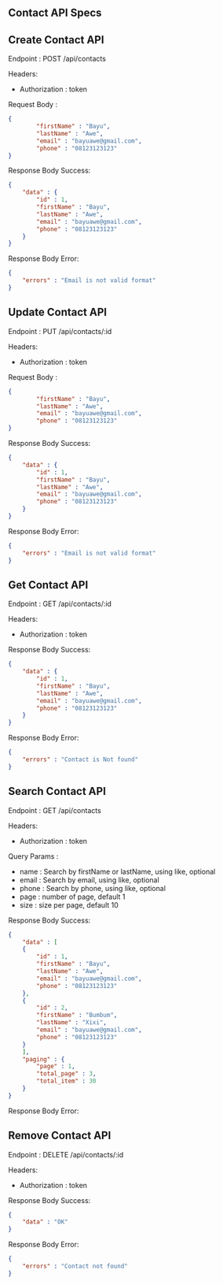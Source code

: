 ## Contact API Specs

## Create Contact API

Endpoint : POST /api/contacts

Headers:

- Authorization : token

Request Body :

```json
{
        "firstName" : "Bayu",
        "lastName" : "Awe",
        "email" : "bayuawe@gmail.com",
        "phone" : "08123123123"
}
```

Response Body Success: 
```json
{
    "data" : {
        "id" : 1,
        "firstName" : "Bayu",
        "lastName" : "Awe",
        "email" : "bayuawe@gmail.com",
        "phone" : "08123123123"
    }
}
```

Response Body Error:
```json
{
    "errors" : "Email is not valid format"
}
```

## Update Contact API

Endpoint : PUT /api/contacts/:id

Headers:

- Authorization : token

Request Body :
```json
{
        "firstName" : "Bayu",
        "lastName" : "Awe",
        "email" : "bayuawe@gmail.com",
        "phone" : "08123123123"
}
```


Response Body Success:
```json
{
    "data" : {
        "id" : 1,
        "firstName" : "Bayu",
        "lastName" : "Awe",
        "email" : "bayuawe@gmail.com",
        "phone" : "08123123123"
    }
}
```

Response Body Error:
```json
{
    "errors" : "Email is not valid format"
}
```

## Get Contact API

Endpoint : GET /api/contacts/:id

Headers:

- Authorization : token

Response Body Success:
```json
{
    "data" : {
        "id" : 1,
        "firstName" : "Bayu",
        "lastName" : "Awe",
        "email" : "bayuawe@gmail.com",
        "phone" : "08123123123"
    }
}
```

Response Body Error:
```json
{
    "errors" : "Contact is Not found"
}
```

## Search Contact API

Endpoint : GET /api/contacts

Headers:

- Authorization : token

Query Params : 
- name : Search by firstName or lastName, using like, optional
- email : Search by email, using like, optional
- phone : Search by phone, using like, optional
- page : number of page, default 1
- size : size per page, default 10

Response Body Success:
```json
{
    "data" : [
    {
        "id" : 1,
        "firstName" : "Bayu",
        "lastName" : "Awe",
        "email" : "bayuawe@gmail.com",
        "phone" : "08123123123"
    },
    {
        "id" : 2,
        "firstName" : "Bumbum",
        "lastName" : "Xixi",
        "email" : "bayuawe@gmail.com",
        "phone" : "08123123123"
    }
    ],
    "paging" : {
        "page" : 1,
        "total_page" : 3,
        "total_item" : 30
    }
}
```

Response Body Error:

## Remove Contact API

Endpoint : DELETE /api/contacts/:id

Headers:

- Authorization : token

Response Body Success:

```json
{
    "data" : "OK"
}
```

Response Body Error:

```json
{
    "errors" : "Contact not found"
}
```
